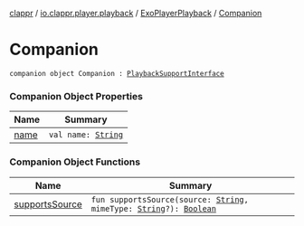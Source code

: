 [clappr](../../../index.md) / [io.clappr.player.playback](../../index.md) / [ExoPlayerPlayback](../index.md) / [Companion](./index.md)

# Companion

`companion object Companion : `[`PlaybackSupportInterface`](../../../io.clappr.player.components/-playback-support-interface/index.md)

### Companion Object Properties

| Name | Summary |
|---|---|
| [name](name.md) | `val name: `[`String`](https://kotlinlang.org/api/latest/jvm/stdlib/kotlin/-string/index.html) |

### Companion Object Functions

| Name | Summary |
|---|---|
| [supportsSource](supports-source.md) | `fun supportsSource(source: `[`String`](https://kotlinlang.org/api/latest/jvm/stdlib/kotlin/-string/index.html)`, mimeType: `[`String`](https://kotlinlang.org/api/latest/jvm/stdlib/kotlin/-string/index.html)`?): `[`Boolean`](https://kotlinlang.org/api/latest/jvm/stdlib/kotlin/-boolean/index.html) |
